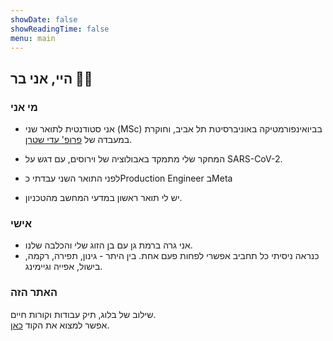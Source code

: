 ```yaml
---
showDate: false  
showReadingTime: false  
menu: main  
---
```

## היי, אני בר 👋🏻  

### מי אני
- אני סטודנטית לתואר שני (MSc) בביואינפורמטיקה באוניברסיטת תל אביב, וחוקרת במעבדה של [פרופ' עדי שטרן](https://www.sternadi.com/).  
- המחקר שלי מתמקד באבולוציה של וירוסים, עם דגש על SARS-CoV-2.  

- לפני התואר השני עבדתי כProduction Engineer בMeta
- יש לי תואר ראשון במדעי המחשב מהטכניון.  

### אישי  
- אני גרה ברמת גן עם בן הזוג שלי והכלבה שלנו.  
-  כנראה ניסיתי כל תחביב אפשרי לפחות פעם אחת. בין היתר - גינון, תפירה, רקמה, בישול, אפייה וגיימינג.  

### האתר הזה  
שילוב של בלוג, תיק עבודות וקורות חיים.  
אפשר למצוא את הקוד [כאן](https://github.com/barjacobi/barjacobi.github.io).
